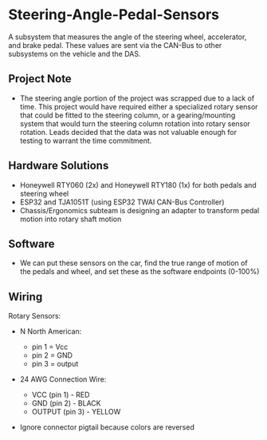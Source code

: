 # Steering-Angle-Pedal-Sensors

A subsystem that measures the angle of the steering wheel, accelerator, and brake pedal. These values are sent via the CAN-Bus to other subsystems on the vehicle and the DAS.

## Project Note
* The steering angle portion of the project was scrapped due to a lack of time. This project would have required either a specialized rotary sensor that could be fitted to the steering column, or a gearing/mounting system that would turn the steering column rotation into rotary sensor rotation. Leads decided that the data was not valuable enough for testing to warrant the time commitment.




## Hardware Solutions

* Honeywell RTY060 (2x) and Honeywell RTY180 (1x) for both pedals and steering wheel
* ESP32 and TJA1051T (using ESP32 TWAI CAN-Bus Controller)
* Chassis/Ergonomics subteam is designing an adapter to transform pedal motion into rotary shaft motion

## Software

* We can put these sensors on the car, find the true range of motion of the pedals and wheel, and set these as the software endpoints (0-100%)

## Wiring

Rotary Sensors:

* N North American:
  * pin 1 = Vcc
  * pin 2 = GND
  * pin 3 = output

* 24 AWG Connection Wire:
  * VCC (pin 1) - RED
  * GND (pin 2) - BLACK
  * OUTPUT (pin 3) - YELLOW

 * Ignore connector pigtail because colors are reversed
 

 
